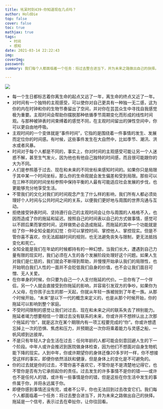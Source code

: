 ```yaml
---
title: 吼呆时刻439-你知道现在几点吗？
author: HoldDie
top: false
cover: false
toc: true
mathjax: true
tags:
  - 时间
  - 感知
date: 2021-03-14 22:22:43
img:
coverImg:
password: 
summary: 我们每个人都面临着一个任务：将过去整合进当下，并为未来之路做出自己的抉择。拖延是一个信号，表示过去在牵扯你，让你往回看。

---
```


![](https://cdn.jsdelivr.net/gh/asxing/img1/20210314222401.png)

- 每一个生日都标志着你离生命的起点又远了一年，离生命的终点又近了一年。
- 对时间有一个独特的主观感受，可以使你对自己更具有一种独一无二感，这为你的内在时钟和你的生物节奏留出了空间，并对你在芸芸众生中寻找自我感觉极为重要。主观时间会帮助你摆脱那种依循季节周期变化而形成的线性时间观。与那种被钟表时间束缚着的感觉不同，在主观时间留出的弹性空间中，你可以更自由地呼吸。
- 主观时间的一个变体就是“事件时间”，它指的是围绕着一件事情的发生、发展而定位你的时间感。有吋候，这些事件发生在大自然中，比如季节、潮汛、洪水或者风暴。
- 时间对于每个人都是不同的，事实上，你对时间的主观感受可能让另一个人迷惑不解，甚至生气发火，因为他也有他自己独特的时间感，而且很可能跟你的大为不同。
- 人们是参照基于过去、现在和未来的不同坐标来感知时间的。如果你只是局限于其中某一个时间坐标，那么你的生命观就会发生偏差和受到局限。那些可以在三种不同的时间坐标参照中保持平衡的人最有可能适应社会发展的步伐，也更能够充分地享受生活。
- 不管我们的文化对我们的时间观念产生了什么样的影响，我们所有人都必须处理好个人时间与公共时间之间的关系，以便我们更好地与周围的世界沟通与互动。
- 拒绝接受钟表时间、坚持遵行自己的主观时间会让你与周围的人格格不入，也因而造成了你的拖延和延迟。按照自己的时间表以自己的方式做事情，感觉可以不顾后果而掌控时间，这样做势必会造成拖延，而拖延的其中一个功能就是给了你一种全知全能的幻觉：你可以掌控时间、掌控他人、掌控现实。但是不管你喜不喜欢，你无法超越时间的规则，也无法避免丧失与限制，更无法抵挡变化和死亡。
- 全知全能是我们在年幼的时候都持有的一种幻想，当我们长大，遭遇到自己力量有限的现实时，我们必须在人生的各个发展阶段处理好这个问题。如果人生对我们是仁慈的，我们就会不断得到帮助，并慢慢开始承认我们的局限性，也开始明白我们人性的一面并不会贬低我们自身的价值，也不会让我们面目可憎、无人关爱。
- 在你单身的时候，你只要为自己一个人支付拖延的代价。一旦你有了一个伴侣，另一个人就会直接受到你拖延的影响，并容易引发双方的争吵。如果你为人父母，在你孩子出生的那一天起，你就从年轻一族被抛到了年老一族。从那个时候开始，“未来”是以下一代的概念来定义的，也是从那个时候开始，你的拖延可以影响到整个家庭。
- 不受时间限制的感觉让我们对过去、现在和未来之间的联系失去了辨别能力。拖延者竭力想要相信一个跟过去没有联系的未来，你或许并不想辨认出上次那个拖延的“你”，就是这次在某个期限内有一项工程要完成的“你”。你或许想遗忘掉上一次的恐惧、焦虑和压力，并预期这一次你将乘着能力与灵感之船，一帆风顺到达彼岸。
- 不是只有年轻人才会生活在过去：任何年龄的人都可能会刻意回避人生的下一个阶段。中年人或许会推迟到医院做身体检查，因为他们不想面对自身生物机能下降的现实。人到中年，你或许期望你的身体还像20多岁时一样，你不想接受这样的事实，即便你依然活跃和健康，但是身体上的变化是不可避免的。
- 你的过去就是你的过去，不管你喜不喜欢它，不管你是不是清楚地记得它，也不管你是否有为它承担起你的责任。过去发生的许多事情不是你的错——或许也不是任何人的错，或许有一些事情是你的错，但是这些在你生活中发生的事件属于你，并将永远属于你。
- 即便你感到事情还没有完，或者不公平，你也无法回到过去改变它们。我们每个人都面临着一个任务：将过去整合进当下，并为未来之路做出自己的抉择。拖延是一个信号，表示过去在牵扯你，让你往回看。